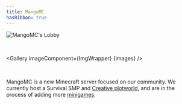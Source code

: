 ```yaml
---
title: MangoMC
hasRibbon: true
---
```


![MangoMC's Lobby](/images/lobby-mango.webp)

<br/>

<script>
	import Gallery from 'svelte-gallery'
	import ImgWrapper from '$lib/ImgWrapper.svelte'

	const images = [
		{ src: '/images/srv_spawn.png', width: 1920, height: 1080 },
		{ src: '/images/srv_ducks_zoom.png', width: 1920, height: 1080 },
		{ src: '/images/srv_shop.png', width: 1920, height: 1080 },
		{ src: '/images/srv_sudohouse.png', width: 1920, height: 1080 },
		{ src: '/images/ledges.jpg', width: 1920, height: 1080 },
		{ src: '/images/elytra.png', width: 1920, height: 1080 }
	]
</script>

<Gallery imageComponent={ImgWrapper} {images} />
 
<br>


MangoMC is a new Minecraft server focused on our community. We currently
host a Survival SMP and [Creative plotworld](/creative), and are in the process of
adding more [minigames](/minigames).
